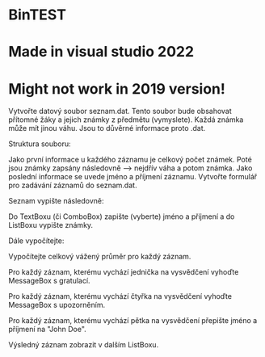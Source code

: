 # BinTEST

# Made in visual studio 2022 
# Might not work in 2019 version!
Vytvořte datový soubor seznam.dat. Tento soubor bude obsahovat přítomné žáky a jejich známky z předmětu (vymyslete). Každá známka může mít jinou váhu. Jsou to důvěrné informace proto .dat.

Struktura souboru:

Jako první informace u každého záznamu je celkový počet známek. Poté jsou známky zapsány následovně --> nejdřív váha a potom známka. Jako poslední informace se uvede jméno a příjmení záznamu. Vytvořte formulář pro zadávání záznamů do seznam.dat.

Seznam vypište následovně:

Do TextBoxu (či ComboBox) zapište (vyberte) jméno a příjmení a do ListBoxu vypište známky.

Dále vypočítejte:

Vypočítejte celkový vážený průměr pro každý záznam. 

Pro každý záznam, kterému vychází jednička na vysvědčení vyhoďte MessageBox s gratulací. 

Pro každý záznam, kterému vychází čtyřka na vysvědčení vyhoďte MessageBox s upozorněním.

Pro každý záznam, kterému vychází pětka na vysvědčení přepište jméno a příjmení na "John Doe".

Výsledný záznam zobrazit v dalším ListBoxu.
